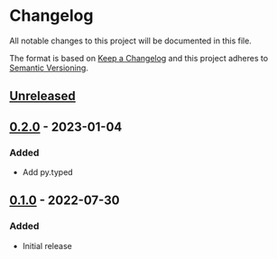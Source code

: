 Changelog
=========
All notable changes to this project will be documented in this file.

The format is based on [Keep a Changelog](http://keepachangelog.com/en/1.0.0/)
and this project adheres to [Semantic Versioning](http://semver.org/spec/v2.0.0.html).

[Unreleased](https://github.com/jshwi/turba/compare/v0.2.0...HEAD)
------------------------------------------------------------------------

[0.2.0](https://github.com/jshwi/turba/releases/tag/v0.2.0) - 2023-01-04
------------------------------------------------------------------------
### Added
- Add py.typed

[0.1.0](https://github.com/jshwi/turba/releases/tag/v0.1.0) - 2022-07-30
------------------------------------------------------------------------
### Added
- Initial release
